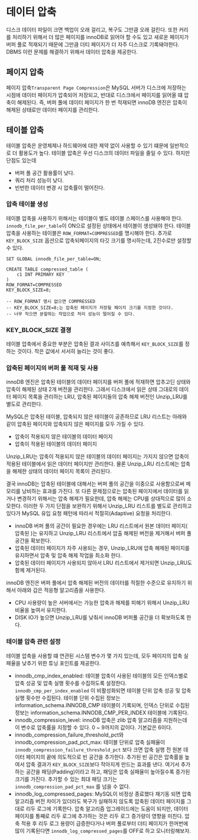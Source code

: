 # 데이터 압축

디스크 데이터 파일이 크면 백업이 오래 걸리고, 복구도 그만큼 오래 걸린다. 또한 커리를 처리하기 위해서 더 많은 페이지를 innoDB로 읽어야 할 수도 있고
새로운 페이지가 버퍼 풀로 적재되기 때문에 그만큼 더티 페이지가 더 자주 디스크로 기록돼야한다. DBMS 이런 문제를 해결하기 위해서 데이터 압축을 제공한다.

## 페이지 압축
페이지 압축`Transparent Page Compression`은 MySQL 서버가 디스크에 저장하는 시점에 데이터 페이지가 압축되어 저장되고, 반대로 디스크에서 페이지를 
읽어올 떄 압축이 해제된다. 즉, 버퍼 풀에 데이터 페이지가 한 번 적재되면 innoDB 엔진은 압축이 해제된 상태로만 데이터 페이지를 관리한다. 

## 테이블 압축
테이블 압축은 운영체제나 하드웨어에 대한 제약 없이 사용할 수 있기 떄문에 일반적으로 더 활용도가 높다. 테이블 압축은 우선 디스크의 데이터 파일을 줄일 수 있다.
하지만 단점도 있는데

- 버퍼 풀 공간 활용률이 낮다.
- 쿼리 처리 성능이 낮다.
- 빈번한 데이터 변경 시 압축률이 떨어진다. 

### 압축 테이블 생성
테이블 압축을 사용하기 위해서는 테이블이 별도 테이블 스페이스를 사용해야 한다. `innodb_file_per_table`이 ON으로 설정된 상태에서 테이블이 생성돼야 한다.
테이블 압축을 사용하는 테이블은 `ROW_FORMAT=COMPRESSED`를 명시해야 한다. 추가로 `KEY_BLOCK_SIZE` 옵션으로 압축되페이지의 타깃 크기를 명시하는데, 
2진수로만 설정할 수 있다. 

```mysql
SET GLOBAL innodb_file_per_table=ON;

CREATE TABLE compressed_table (
    c1 INT PRIMARY KEY 
)
ROW_FORMAT=COMPRESSED
KEY_BLOCK_SIZE=8;

-- ROW_FORMAT 명시 없으면 COMPRESSED
-- KEY_BLOCK_SIZE=8;는 압축된 페이지가 저장될 페이지 크기를 지정한 것이다.
-- 너무 작으면 분할하는 작업으로 처리 성능이 떨어질 수 있다.
```

### KEY_BLOCK_SIZE 결졍
테이블 압축에서 중요한 부분은 압축된 결과 사이즈를 예측해서 `KEY_BLOCK_SIZE`를 정하는 것이다. 작은 값에서 서서히 늘리는 것이 좋다. 

### 압축된 페이지의 버퍼 풀 적재 및 사용
innoDB 엔진은 압축된 테이블의 데이터 페이지를 버퍼 풀에 적재하면 압추고딘 상태와 압축이 해제된 상태 2개 버전을 관리한다. 그래서 디스크에서 읽은 상태 그대로의
데이터 페이지 목록을 관리하는 LRU, 압축된 페이지들의 압축 해제 버전인 Unzip_LRU를 별도로 관리한다. 

MySQL은 압축된 테이블, 압축되지 않은 테이블이 공존하므로 LRU 리스트는 아래와 같이 압축된 페이지와 압축되지 않은 페이지를 모두 가질 수 있다. 
- 압축이 적용되지 않은 테이블의 데이터 페이지
- 압축이 적용된 테이블의 데이터 페이지

Unzip_LRU는 압축이 적용되지 않은 테이블의 데이터 페이지는 가지지 않으면 압축이 적용된 테이블에서 읽은 데이터 페이지만 관리한다. 물론 Unzip_LRU 리스트에는
압축을 해제한 상태의 데이터 페이지 목록이 관리된다.

결국 innoDB는 압축된 테이블에 대해서는 버퍼 풀의 공간을 이중으로 사용함으로써 메모리를 낭비하는 효과를 가진다. 또 다른 문제점으로는 압축된 페이지에서
데이터를 읽거나 변경하기 위해서는 압축 해제가 필요한데, 압축 해제는 CPU를 상대적으로 많이 소모한다. 이러한 두 가지 단점을 보완하기 위해서 Unzip_LRU 리스트를
별도로 관리하고 있다가 MySQL 유입 요청 패턴에 따라서 적절히(Adaptive) 요청을 처리한다. 

- innoDB 버퍼 풀의 공간이 필요한 경우에는 LRU 리스트에서 원본 데이터 페이지( 압축된 )는 유지하고 Unzip_LRU 리스트에서 압출 해제된 버전을 제거해서 버퍼 풀 공간을 확보한다.
- 압축된 데이터 페이지가 자주 사용되는 경우, Unzip_LRU에 압축 해제된 페이지를 유지하면서 압축 및 압축 해제 작업을 최소화 한다. 
- 압축된 데이터 페이지가 사용되지 않아서 LRU 리스트에서 제거되면 Unzip_LRU도 함께 제거된다. 

innoDB 엔진은 버퍼 풀에서 압축 해제된 버전의 데이터를 적절한 수준으로 유지하기 위해서 아래와 갑은 적응형 알고리즘을 사용한다.

- CPU 사용량이 높은 서버에서는 가능한 압축과 해제를 피해기 위해서 Unzip_LRU 비율을 높여서 유지한다.
- DISK IO가 높으면 Unzip_LRU를 낮춰서 innoDB 버퍼풀 공간을 더 확보하도록 한다.



### 테이블 압축 관련 설정
테이블 압축을 사용할 떄 연관된 시스템 변수가 몇 가지 있는데, 모두 페이지의 압축 실패율을 낮추기 위한 튜닝 포인트를 제공한다. 

- innodb_cmp_index_enabled: 테이블 압축이 사용된 테이블의 모든 인덱스별로 압축 성공 및 압축 실행 횟수를 수집하도록 설정한다. `innodb_cmp_per_index_enabled`
이 비활성화되면 테이블 단위 압축 성공 및 압축 실행 횟수만 수집된다. 테이블 단위 수집된 정보는 information_schema.INNODB_CMP 테이블이 기록되며,
인덱스 단위로 수집된 정보는 information_schema.INNODB_CMP_PER_INDEX 테이블에 기록된다.
- innodb_compression_level: innoDB 압축은 zlib 압축 알고리즘을 지원하는데 이 변수로 압축률을 지정할 수 있다. 0 ~ 9까지의 값이다. 기본값은 6이다.
- innodb_compression_failure_threshold_pct와 innodb_compression_pad_pct_max: 테이블 단위로 압축 실패율이 `innodb_compression_failure_threshold_pct`
보다 크면 압축 실행 전 원본 데이터 페이지의 끝에 의도적으로 빈 공간을 추가한다. 추가된 빈 공간은 압축률을 높여서 압축 결과가 `KEY_BLOCK_SIZE`보다 작아지게 만드는
효과를 낸다. 여기서 추가하는 공간을 패딩(Padding)이라고 하고, 패딩은 압축 실패율이 높아질수록 증가된 크기를 가진다. 추가할 수 있는 최대 패딩 크기는 `innodb_compression_pad_pct_max`
를 넘을 수 없다. 
- innodb_log_compressed_pages: MySQL이 비정상 종료했다 재기동 되면 압축 알고리즘 버전 차이가 있더라도 복구가 실패하지 않도록 압축된 데이터 페이지를 그대로
리두 로그에 기록한다. 압축 알고리즘 업그레이드에는 도움이 되지만, 데이터 페이지를 통째로 리두 로그에 추가하는 것은 리두 로그 증가량이 영향을 미친다. 압축 적용 후 
리두 로그 용량이 급증한다거나 버퍼 풀로부터 더티 페이지가 한꺼번에 많이 기록된다면 `innodb_log_compressed_pages`를 OFF로 하고 모니터링해보자.

